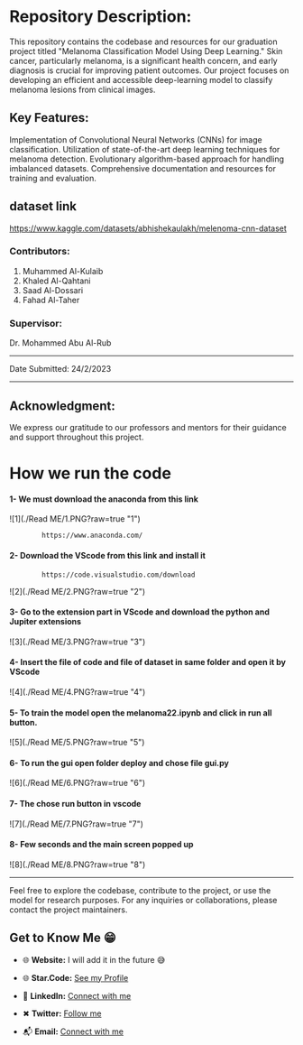  # Repository Description:

This repository contains the codebase and resources for our graduation project titled "Melanoma Classification Model Using Deep Learning." Skin cancer, particularly melanoma, is a significant health concern, and early diagnosis is crucial for improving patient outcomes. Our project focuses on developing an efficient and accessible deep-learning model to classify melanoma lesions from clinical images.

## Key Features:

Implementation of Convolutional Neural Networks (CNNs) for image classification.
Utilization of state-of-the-art deep learning techniques for melanoma detection.
Evolutionary algorithm-based approach for handling imbalanced datasets.
Comprehensive documentation and resources for training and evaluation.

## dataset link

https://www.kaggle.com/datasets/abhishekaulakh/melenoma-cnn-dataset

### Contributors:
1. Muhammed Al-Kulaib
2. Khaled Al-Qahtani
3. Saad Al-Dossari
4. Fahad Al-Taher
### Supervisor:
Dr. Mohammed Abu Al-Rub
____________________________________________________________________
Date Submitted: 24/2/2023
____________________________________________________________________
## Acknowledgment:

We express our gratitude to our professors and mentors for their guidance and support throughout this project.


# How we run the code 

#### 1-	We must download the anaconda from this link
            
![1](./Read ME/1.PNG?raw=true "1")

            https://www.anaconda.com/
#### 2- Download the VScode from this link and install it 
            https://code.visualstudio.com/download
![2](./Read ME/2.PNG?raw=true "2")
#### 3- Go to the extension part in VScode and download the python and Jupiter extensions
![3](./Read ME/3.PNG?raw=true "3")
#### 4- Insert the file of code and file of dataset in same folder and open it by VScode
![4](./Read ME/4.PNG?raw=true "4")
#### 5- To train the model open the melanoma22.ipynb and click in run all button.
![5](./Read ME/5.PNG?raw=true "5")
#### 6-	To run the gui open folder deploy and chose file gui.py
![6](./Read ME/6.PNG?raw=true "6")
#### 7- The chose run button in vscode
![7](./Read ME/7.PNG?raw=true "7")
#### 8- Few seconds and the main screen popped up 
![8](./Read ME/8.PNG?raw=true "8")
_______________________________________________________________________________________________________
Feel free to explore the codebase, contribute to the project, or use the model for research purposes. For any inquiries or collaborations, please contact the project maintainers.

## Get to Know Me  😁

- 🌐 **Website:**  I will add it in the future 😅
  
- 🌐 **Star.Code:** [See my Profile](https://profile.satr.codes/buashraf/public/overview)

- 💼 **LinkedIn:** [Connect with me](www.linkedin.com/in/muhammed-alkulaib-773492238)

- ✖ **Twitter:** [Follow me](https://twitter.com/bo_ashraf)

- 📬 **Email:** [Connect with me](muhammedalmugera21@gmail.com)
